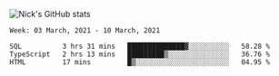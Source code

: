 ![Nick's GitHub stats](https://github-readme-stats.vercel.app/api?username=nickdark&theme=vue&show_icons=true)


<!--START_SECTION:waka-->
```text
Week: 03 March, 2021 - 10 March, 2021

SQL          3 hrs 31 mins   ██████████████▓░░░░░░░░░░   58.28 % 
TypeScript   2 hrs 13 mins   █████████▒░░░░░░░░░░░░░░░   36.76 % 
HTML         17 mins         █▒░░░░░░░░░░░░░░░░░░░░░░░   04.95 % 
```
<!--END_SECTION:waka-->

<!--
**nickdark/nickdark** is a ✨ _special_ ✨ repository because its `README.md` (this file) appears on your GitHub profile.

Here are some ideas to get you started:

- 🔭 I’m currently working on ...
- 🌱 I’m currently learning ...
- 👯 I’m looking to collaborate on ...
- 🤔 I’m looking for help with ...
- 💬 Ask me about ...
- 📫 How to reach me: ...
- 😄 Pronouns: ...
- ⚡ Fun fact: ...
-->
